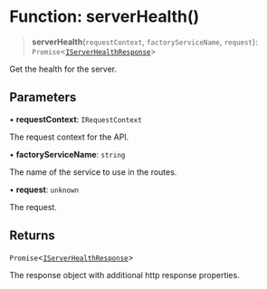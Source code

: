 # Function: serverHealth()

> **serverHealth**(`requestContext`, `factoryServiceName`, `request`): `Promise`\<[`IServerHealthResponse`](../interfaces/IServerHealthResponse.md)\>

Get the health for the server.

## Parameters

• **requestContext**: `IRequestContext`

The request context for the API.

• **factoryServiceName**: `string`

The name of the service to use in the routes.

• **request**: `unknown`

The request.

## Returns

`Promise`\<[`IServerHealthResponse`](../interfaces/IServerHealthResponse.md)\>

The response object with additional http response properties.
